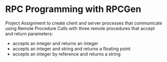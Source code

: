 # RPC Programming with RPCGen

Project Assignment to create client and server processes that communicate using Remote Procedure Calls with three remote procedures that accept and return parameters:
- accepts an integer and returns an integer
- accepts an integer and string and returns a floating point
- accepts an integer by reference and returns a string